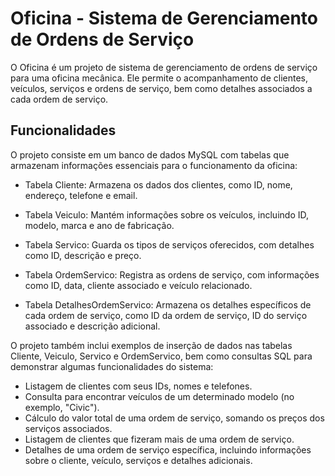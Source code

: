 # Oficina - Sistema de Gerenciamento de Ordens de Serviço

O <bold>Oficina<bold/> é um projeto de sistema de gerenciamento de ordens de serviço para uma oficina mecânica. Ele permite o acompanhamento de clientes, veículos, serviços e ordens de serviço, bem como detalhes associados a cada ordem de serviço.

## Funcionalidades
O projeto consiste em um banco de dados MySQL com tabelas que armazenam informações essenciais para o funcionamento da oficina:

- Tabela Cliente: Armazena os dados dos clientes, como ID, nome, endereço, telefone e email.

- Tabela Veiculo: Mantém informações sobre os veículos, incluindo ID, modelo, marca e ano de fabricação.

- Tabela Servico: Guarda os tipos de serviços oferecidos, com detalhes como ID, descrição e preço.

- Tabela OrdemServico: Registra as ordens de serviço, com informações como ID, data, cliente associado e veículo relacionado.

- Tabela DetalhesOrdemServico: Armazena os detalhes específicos de cada ordem de serviço, como ID da ordem de serviço, ID do serviço associado e descrição adicional.

O projeto também inclui exemplos de inserção de dados nas tabelas Cliente, Veiculo, Servico e OrdemServico, bem como consultas SQL para demonstrar algumas funcionalidades do sistema:

- Listagem de clientes com seus IDs, nomes e telefones.
- Consulta para encontrar veículos de um determinado modelo (no exemplo, "Civic").
- Cálculo do valor total de uma ordem de serviço, somando os preços dos serviços associados.
- Listagem de clientes que fizeram mais de uma ordem de serviço.
- Detalhes de uma ordem de serviço específica, incluindo informações sobre o cliente, veículo, serviços e detalhes adicionais.